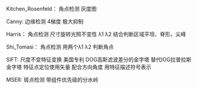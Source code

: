 Kitchen_Rosenfeld：
	角点检测 灰度图 

Canny:
	边缘检测 4梯度 极大抑制
	
Harris：
	角点检测 尺寸旋转光照不变性
	λ1 λ2 结合判断区域平坦、脊形，尖峰
	
Shi_Tomasi：
	角点检测 用两个λ1 λ2 判断角点

SIFT:
	尺度不变特征变换 美国专利
	DOG高斯滤波差分的金字塔 替代IOG拉普拉斯金字塔
	特征点定位使用矢量
	配合方向角度
	用特征描述符号表示
	
MSER:
	斑点检测
	带组件优先级的分水岭
